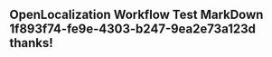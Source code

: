 <properties
ms.topic="hero-topic"
ms.test1="hero-topic"
ms.test2="test"/>

## OpenLocalization Workflow Test MarkDown 1f893f74-fe9e-4303-b247-9ea2e73a123d thanks!

